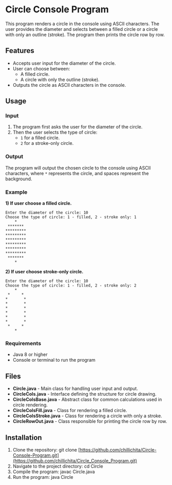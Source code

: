 # Circle Console Program

This program renders a circle in the console using ASCII characters. The user provides the diameter and selects between a filled circle or a circle with only an outline (stroke). The program then prints the circle row by row.

## Features
- Accepts user input for the diameter of the circle.
- User can choose between:
  - A filled circle.
  - A circle with only the outline (stroke).
- Outputs the circle as ASCII characters in the console.

## Usage

### Input
1. The program first asks the user for the diameter of the circle.
2. Then the user selects the type of circle:
   - `1` for a filled circle.
   - `2` for a stroke-only circle.

### Output
The program will output the chosen circle to the console using ASCII characters, where `*` represents the circle, and spaces represent the background.

### Example
**1) If user choose a filled circle.**
```
Enter the diameter of the circle: 10
Choose the type of circle: 1 - filled, 2 - stroke only: 1
    *     
 *******  
********* 
********* 
********* 
********* 
********* 
********* 
 *******  
    *     
```

**2) If user choose stroke-only circle.**
```
Enter the diameter of the circle: 10
Choose the type of circle: 1 - filled, 2 - stroke only: 2
    *     
 *     *  
*       * 
*       * 
*       * 
*       * 
*       * 
*       * 
 *     *  
    *      
```

### Requirements
- Java 8 or higher
- Console or terminal to run the program

## Files
- **Circle.java** - Main class for handling user input and output.
- **CircleCols.java** - Interface defining the structure for circle drawing.
- **CircleColsBase.java** - Abstract class for common calculations used in circle rendering.
- **CircleColsFill.java** - Class for rendering a filled circle.
- **CircleColsStroke.java** - Class for rendering a circle with only a stroke.
- **CircleRowOut.java** - Class responsible for printing the circle row by row.

## Installation
1. Clone the repository: git clone [https://github.com/chillichita/Circle-Console-Program.git](https://github.com/chillichita/Circle_Console_Program.git)
2. Navigate to the project directory: cd Circle
3. Compile the program: javac Circle.java
4. Run the program: java Circle
